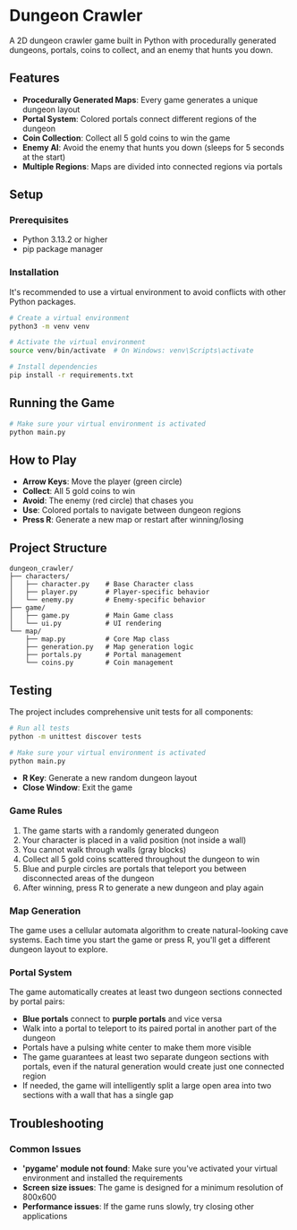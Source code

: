 # Dungeon Crawler

A 2D dungeon crawler game built in Python with procedurally generated dungeons, portals, coins to collect, and an enemy that hunts you down.

## Features

- **Procedurally Generated Maps**: Every game generates a unique dungeon layout
- **Portal System**: Colored portals connect different regions of the dungeon
- **Coin Collection**: Collect all 5 gold coins to win the game
- **Enemy AI**: Avoid the enemy that hunts you down (sleeps for 5 seconds at the start)
- **Multiple Regions**: Maps are divided into connected regions via portals

## Setup

### Prerequisites

- Python 3.13.2 or higher
- pip package manager

### Installation

It's recommended to use a virtual environment to avoid conflicts with other Python packages.

```bash
# Create a virtual environment
python3 -m venv venv

# Activate the virtual environment
source venv/bin/activate  # On Windows: venv\Scripts\activate

# Install dependencies
pip install -r requirements.txt
```

## Running the Game

```bash
# Make sure your virtual environment is activated
python main.py
```

## How to Play

- **Arrow Keys**: Move the player (green circle)
- **Collect**: All 5 gold coins to win
- **Avoid**: The enemy (red circle) that chases you
- **Use**: Colored portals to navigate between dungeon regions
- **Press R**: Generate a new map or restart after winning/losing

## Project Structure

```
dungeon_crawler/
├── characters/
│   ├── character.py    # Base Character class
│   ├── player.py       # Player-specific behavior
│   └── enemy.py        # Enemy-specific behavior
├── game/
│   ├── game.py         # Main Game class
│   └── ui.py           # UI rendering
└── map/
    ├── map.py          # Core Map class
    ├── generation.py   # Map generation logic
    ├── portals.py      # Portal management
    └── coins.py        # Coin management
```

## Testing

The project includes comprehensive unit tests for all components:

```bash
# Run all tests
python -m unittest discover tests
```

```bash
# Make sure your virtual environment is activated
python main.py
```
- **R Key**: Generate a new random dungeon layout
- **Close Window**: Exit the game

### Game Rules

1. The game starts with a randomly generated dungeon
2. Your character is placed in a valid position (not inside a wall)
3. You cannot walk through walls (gray blocks)
4. Collect all 5 gold coins scattered throughout the dungeon to win
5. Blue and purple circles are portals that teleport you between disconnected areas of the dungeon
6. After winning, press R to generate a new dungeon and play again

### Map Generation

The game uses a cellular automata algorithm to create natural-looking cave systems. Each time you start the game or press R, you'll get a different dungeon layout to explore.

### Portal System

The game automatically creates at least two dungeon sections connected by portal pairs:

- **Blue portals** connect to **purple portals** and vice versa
- Walk into a portal to teleport to its paired portal in another part of the dungeon
- Portals have a pulsing white center to make them more visible
- The game guarantees at least two separate dungeon sections with portals, even if the natural generation would create just one connected region
- If needed, the game will intelligently split a large open area into two sections with a wall that has a single gap

## Troubleshooting

### Common Issues

- **'pygame' module not found**: Make sure you've activated your virtual environment and installed the requirements
- **Screen size issues**: The game is designed for a minimum resolution of 800x600
- **Performance issues**: If the game runs slowly, try closing other applications
